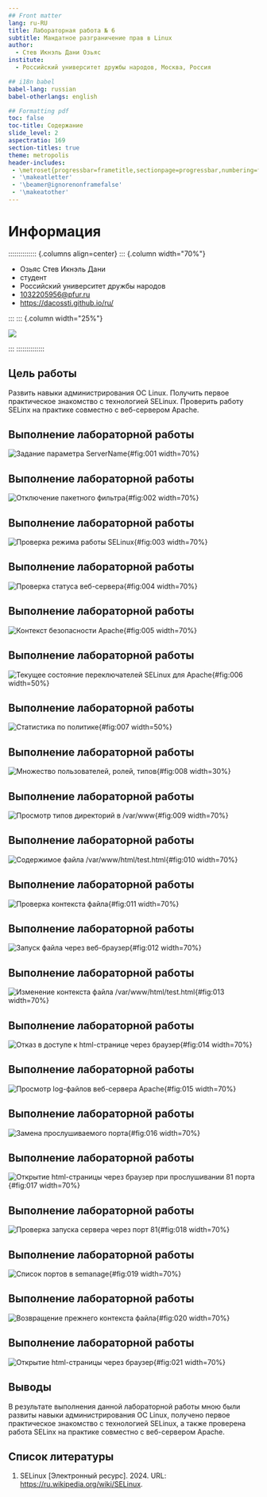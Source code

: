 ```yaml
---
## Front matter
lang: ru-RU
title: Лабораторная работа № 6
subtitle: Мандатное разграничение прав в Linux
author:
  - Стев Икнэль Дани Озьяс
institute:
  - Российский университет дружбы народов, Москва, Россия

## i18n babel
babel-lang: russian
babel-otherlangs: english

## Formatting pdf
toc: false
toc-title: Содержание
slide_level: 2
aspectratio: 169
section-titles: true
theme: metropolis
header-includes:
 - \metroset{progressbar=frametitle,sectionpage=progressbar,numbering=fraction}
 - '\makeatletter'
 - '\beamer@ignorenonframefalse'
 - '\makeatother'
---
```


# Информация

:::::::::::::: {.columns align=center}
::: {.column width="70%"}

  * Озьяс Стев Икнэль Дани
  * студент
  * Российский университет дружбы народов
  * [1032205956@pfur.ru](mailto:1032205956@pfur.ru)
  * <https://dacossti.github.io/ru/>

:::
::: {.column width="25%"}

![](./image/moi.jpg)

:::
::::::::::::::

## Цель работы

Развить навыки администрирования ОС Linux. Получить первое практическое знакомство с технологией SELinux.
Проверить работу SELinx на практике совместно с веб-сервером Apache.

## Выполнение лабораторной работы

![Задание параметра ServerName](image/1.png){#fig:001 width=70%}

## Выполнение лабораторной работы

![Отключение пакетного фильтра](image/2.png){#fig:002 width=70%}

## Выполнение лабораторной работы

![Проверка режима работы SELinux](image/3.png){#fig:003 width=70%}

## Выполнение лабораторной работы

![Проверка статуса веб-сервера](image/4.png){#fig:004 width=70%}

## Выполнение лабораторной работы

![Контекст безопасности Apache](image/5.png){#fig:005 width=70%}

## Выполнение лабораторной работы

![Текущее состояние переключателей SELinux для Apache](image/6.png){#fig:006 width=50%}

## Выполнение лабораторной работы

![Статистика по политике](image/7.png){#fig:007 width=50%}

## Выполнение лабораторной работы

![Множество пользователей, ролей, типов](image/8.png){#fig:008 width=30%}

## Выполнение лабораторной работы

![Просмотр типов директорий в /var/www](image/9.png){#fig:009 width=70%}

## Выполнение лабораторной работы

![Содержимое файла /var/www/html/test.html](image/10.png){#fig:010 width=70%}

## Выполнение лабораторной работы

![Проверка контекста файла](image/11.png){#fig:011 width=70%}

## Выполнение лабораторной работы

![Запуск файла через веб-браузер](image/12.png){#fig:012 width=70%}

## Выполнение лабораторной работы

![Изменение контекста файла /var/www/html/test.html](image/13.png){#fig:013 width=70%}

## Выполнение лабораторной работы

![Отказ в доступе к html-странице через браузер](image/14.png){#fig:014 width=70%}

## Выполнение лабораторной работы

![Просмотр log-файлов веб-сервера Apache](image/15.png){#fig:015 width=70%}

## Выполнение лабораторной работы

![Замена прослушиваемого порта](image/16.png){#fig:016 width=70%}

## Выполнение лабораторной работы

![Открытие html-страницы через браузер при прослушивании 81 порта](image/17.png){#fig:017 width=70%}

## Выполнение лабораторной работы

![Проверка запуска сервера через порт 81](image/18.png){#fig:018 width=70%}

## Выполнение лабораторной работы

![Список портов в semanage](image/19.png){#fig:019 width=70%}

## Выполнение лабораторной работы

![Возвращение прежнего контекста файла](image/20.png){#fig:020 width=70%}

## Выполнение лабораторной работы

![Открытие html-страницы через браузер](image/21.png){#fig:021 width=70%}

## Выводы

В результате выполнения данной лабораторной работы мною были развиты навыки администрирования ОС Linux, получено первое практическое знакомство с технологией SELinux, а также
проверена работа SELinx на практике совместно с веб-сервером Apache.

## Список литературы

1. SELinux [Электронный ресурс]. 2024. URL: https://ru.wikipedia.org/wiki/SELinux.